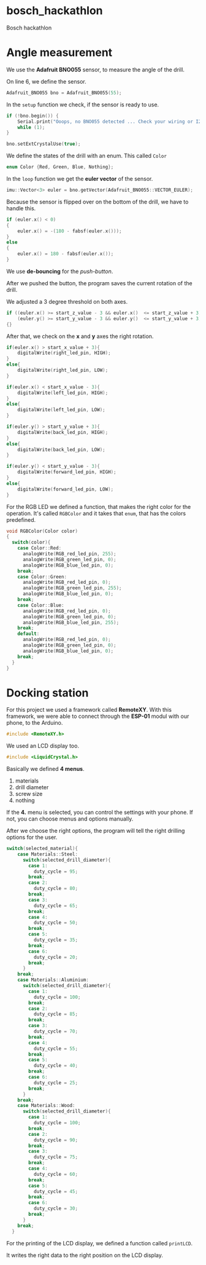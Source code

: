 # bosch_hackathlon
Bosch hackathlon

# Angle measurement

We use the **Adafruit BNO055** sensor, to measure the angle of the drill.

On line 6, we define the sensor.

```c
Adafruit_BNO055 bno = Adafruit_BNO055(55);
```

In the `setup` function we check, if the sensor is ready to use.

```c
if (!bno.begin()) {
    Serial.print("Ooops, no BNO055 detected ... Check your wiring or I2C ADDR!");
    while (1);
}
```

```c
bno.setExtCrystalUse(true);
```

We define the states of the drill with an enum. This called `Color`

```c
enum Color {Red, Green, Blue, Nothing};
```

In the `loop` function we get the **euler vector** of the sensor.

```c
imu::Vector<3> euler = bno.getVector(Adafruit_BNO055::VECTOR_EULER);
```

Because the sensor is flipped over on the bottom of the drill, we have to handle this.

```c
if (euler.x() < 0)
{
    euler.x() = -(180 - fabsf(euler.x()));
}
else
{
    euler.x() = 180 - fabsf(euler.x());
}
```

We use **de-bouncing** for the *push-button*.

After we pushed the button, the program saves the current rotation of the drill.

We adjusted a 3 degree threshold on both axes.

```c
if ((euler.x() >= start_z_value - 3 && euler.x()  <= start_z_value + 3) &&
    (euler.y() >= start_y_value - 3 && euler.y()  <= start_y_value + 3)) 
{}
```

After that, we check on the **x** and **y** axes the right rotation.

```c
if(euler.x() > start_x_value + 3){
    digitalWrite(right_led_pin, HIGH);
}
else{
    digitalWrite(right_led_pin, LOW);
}

if(euler.x() < start_x_value - 3){
    digitalWrite(left_led_pin, HIGH);
}
else{
    digitalWrite(left_led_pin, LOW);
}

if(euler.y() > start_y_value + 3){
    digitalWrite(back_led_pin, HIGH);
}
else{
    digitalWrite(back_led_pin, LOW);
}

if(euler.y() < start_y_value - 3){
    digitalWrite(forward_led_pin, HIGH);
}
else{
    digitalWrite(forward_led_pin, LOW);
}
```

For the RGB LED we defined a function, that makes the right color for the operation. It's called `RGBColor` and it takes that `enum`, that has the colors predefined.

```c
void RGBColor(Color color)
{
  switch(color){
    case Color::Red:
      analogWrite(RGB_red_led_pin, 255);
      analogWrite(RGB_green_led_pin, 0);
      analogWrite(RGB_blue_led_pin, 0);
    break;
    case Color::Green:
      analogWrite(RGB_red_led_pin, 0);
      analogWrite(RGB_green_led_pin, 255);
      analogWrite(RGB_blue_led_pin, 0);
    break;
    case Color::Blue:
      analogWrite(RGB_red_led_pin, 0);
      analogWrite(RGB_green_led_pin, 0);
      analogWrite(RGB_blue_led_pin, 255);
    break;
    default:
      analogWrite(RGB_red_led_pin, 0);
      analogWrite(RGB_green_led_pin, 0);
      analogWrite(RGB_blue_led_pin, 0);
    break;
  }
}
```

# Docking station

For this project we used a framework called **RemoteXY**. With this framework, we were able to connect through the **ESP-01** modul with our phone, to the Arduino.

```c
#include <RemoteXY.h>
```

We used an LCD display too.

```c
#include <LiquidCrystal.h>
```

Basically we defined **4 menus**.

1. materials
2. drill diameter
3. screw size
4. nothing

If the **4.** menu is selected, you can control the settings with your phone.
If not, you can choose menus and options manually.

After we choose the right options, the program will tell the right drilling options for the user.

```c
switch(selected_material){
    case Materials::Steel:
      switch(selected_drill_diameter){
        case 1:
          duty_cycle = 95;
        break;
        case 2:
          duty_cycle = 80;
        break;
        case 3:
          duty_cycle = 65;
        break;
        case 4:
          duty_cycle = 50;
        break;
        case 5:
          duty_cycle = 35;
        break;
        case 6:
          duty_cycle = 20;
        break;
      }
    break;
    case Materials::Aluminium:
      switch(selected_drill_diameter){
        case 1:
          duty_cycle = 100;
        break;
        case 2:
          duty_cycle = 85;
        break;
        case 3:
          duty_cycle = 70;
        break;
        case 4:
          duty_cycle = 55;
        break;
        case 5:
          duty_cycle = 40;
        break;
        case 6:
          duty_cycle = 25;
        break;
      }
    break;
    case Materials::Wood:
      switch(selected_drill_diameter){
        case 1:
          duty_cycle = 100;
        break;
        case 2:
          duty_cycle = 90;
        break;
        case 3:
          duty_cycle = 75;
        break;
        case 4:
          duty_cycle = 60;
        break;
        case 5:
          duty_cycle = 45;
        break;
        case 6:
          duty_cycle = 30;
        break;
      }
    break;
  }
  ```

For the printing of the LCD display, we defined a function called `printLCD`.

It writes the right data to the right position on the LCD display.